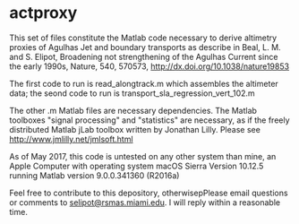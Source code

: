 # actproxy

This set of files constitute the Matlab code necessary to derive altimetry proxies of Agulhas Jet and boundary transports as describe in  Beal, L. M. and S. Elipot, Broadening not strengthening of the Agulhas Current since the early 1990s, Nature, 540, 570573, http://dx.doi.org/10.1038/nature19853

The first code to run is read_alongtrack.m which assembles the altimeter data; the seond code to run is transport_sla_regression_vert_102.m

The other .m Matlab files are necessary dependencies. The Matlab toolboxes "signal processing" and "statistics" are necessary, as if the freely distributed Matlab jLab toolbox written by Jonathan Lilly. Please see http://www.jmlilly.net/jmlsoft.html 

As of May 2017, this code is untested on any other system than mine, an Apple Computer with operating system macOS Sierra Version 10.12.5 running Matlab version 9.0.0.341360 (R2016a)

Feel free to contribute to this depository, otherwisepPlease email questions or comments to selipot@rsmas.miami.edu. I will reply within a reasonable time. 
